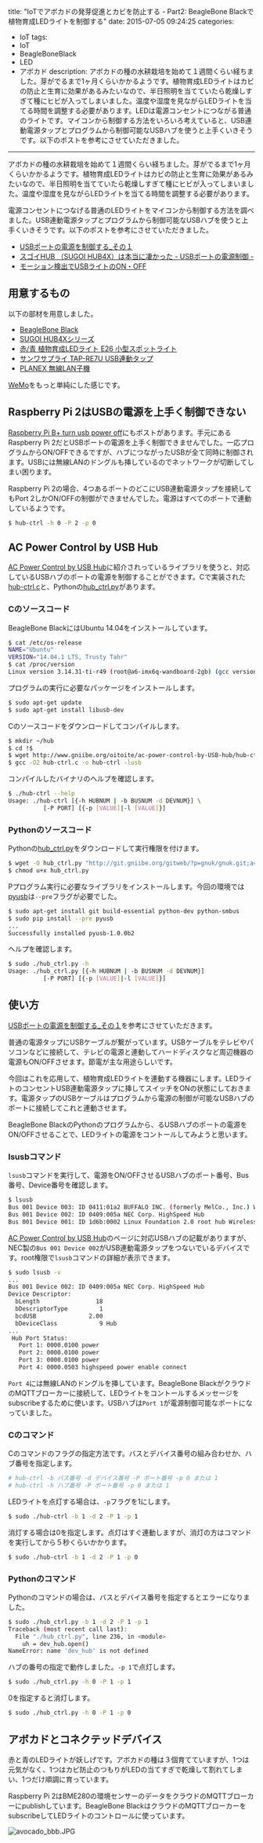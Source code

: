 title: "IoTでアボカドの発芽促進とカビを防止する - Part2: BeagleBone Blackで植物育成LEDライトを制御する"
date: 2015-07-05 09:24:25
categories:
 - IoT
tags:
 - IoT
 - BeagleBoneBlack
 - LED
 - アボカド
description: アボカドの種の水耕栽培を始めて１週間くらい経ちました。芽がでるまで1ヶ月くらいかかるようです。植物育成LEDライトはカビの防止と生育に効果があるみたいなので、半日照明を当てていたら乾燥しすぎて種にヒビが入ってしまいました。温度や湿度を見ながらLEDライトを当てる時間を調整する必要があります。LEDは電源コンセントにつながる普通のライトです。マイコンから制御する方法をいろいろ考えていると、USB連動電源タップとプログラムから制御可能なUSBハブを使うと上手くいきそうです。以下のポストを参考にさせていただきました。
---

アボカドの種の水耕栽培を始めて１週間くらい経ちました。芽がでるまで1ヶ月くらいかかるようです。植物育成LEDライトはカビの防止と生育に効果があるみたいなので、半日照明を当てていたら乾燥しすぎて種にヒビが入ってしまいました。温度や湿度を見ながらLEDライトを当てる時間を調整する必要があります。

電源コンセントにつなげる普通のLEDライトをマイコンから制御する方法を調べました。USB連動電源タップとプログラムから制御可能なUSBハブを使うと上手くいきそうです。以下のポストを参考にさせていただきました。


* [USBポートの電源を制御する_その１](http://www.ebimemo.net/diary/?date=20110530)
* [スゴイHUB （SUGOI HUB4X）は本当に凄かった - USBポートの電源制御 -](http://solarisintel.blog.fc2.com/blog-entry-5.html)
* [モーション検出でUSBライトのON・OFF](http://yamada468.blogspot.jp/2012/05/usbonoff.html)

<!-- more -->

## 用意するもの

以下の部材を用意しました。

* [BeagleBone Black](http://www.amazon.co.jp/dp/B00CHHMZ9S)
* [SUGOI HUB4Xシリーズ](http://www.amazon.co.jp/dp/B001Q6N4EQ)
* [赤/青 植物育成LEDライト E26 小型スポットライト](http://www.amazon.co.jp/dp/B00LTKSI5O)
* [サンワサプライ TAP-RE7U USB連動タップ](http://www.amazon.co.jp/dp/B00008KEJ0)
* [PLANEX 無線LAN子機](http://www.amazon.co.jp/dp/B00ESA34GA)

[WeMo](http://www.belkin.com/us/Products/home-automation/c/wemo-home-automation/)をもっと単純にした感じです。

## Raspberry Pi 2はUSBの電源を上手く制御できない

[Raspberry Pi B+ turn usb power off](https://www.raspberrypi.org/forums/viewtopic.php?f=44&t=11558)にもポストがあります。手元にあるRaspberry Pi 2だとUSBポートの電源を上手く制御できませんでした。一応プログラムからON/OFFできるですが、ハブにつながったUSBが全て同時に制御されます。USBには無線LANのドングルも挿しているのでネットワークが切断してしまい困ります。

Raspberry Pi 2の場合、4つあるポートのどこにUSB連動電源タップを接続してもPort 2しかON/OFFの制御ができませんでした。電源はすべてのポートで連動しているようです。

```bash
$ hub-ctrl -h 0 -P 2 -p 0
```

## AC Power Control by USB Hub

[AC Power Control by USB Hub](http://www.gniibe.org/development/ac-power-control-by-USB-hub/index.html)に紹介されっているライブラリを使うと、対応しているUSBハブのポートの電源を制御することができます。Cで実装された[hub-ctrl.c](http://www.gniibe.org/oitoite/ac-power-control-by-USB-hub/hub-ctrl.c)と、Pythonの[hub_ctrl.py](http://git.gniibe.org/gitweb/?p=gnuk/gnuk.git;a=blob;f=tool/hub_ctrl.py)があります。


### Cのソースコード

BeagleBone BlackにはUbuntu 14.04をインストールしています。

```bash
$ cat /etc/os-release
NAME="Ubuntu"
VERSION="14.04.1 LTS, Trusty Tahr"
$ cat /proc/version
Linux version 3.14.31-ti-r49 (root@a6-imx6q-wandboard-2gb) (gcc version 4.8.2 (Ubuntu/Linaro 4.8.2-19ubuntu1) ) #1 SMP PREEMPT Sat Jan 31 14:17:42 UTC 2015
```

プログラムの実行に必要なパッケージをインストールします。

```bash
$ sudo apt-get update
$ sudo apt-get install libusb-dev
```

Cのソースコードをダウンロードしてコンパイルします。

```bash
$ mkdir ~/hub
$ cd !$
$ wget http://www.gniibe.org/oitoite/ac-power-control-by-USB-hub/hub-ctrl.c
$ gcc -O2 hub-ctrl.c -o hub-ctrl -lusb
```

コンパイルしたバイナリのヘルプを確認します。

```bash
$ ./hub-ctrl --help
Usage: ./hub-ctrl [{-h HUBNUM | -b BUSNUM -d DEVNUM}] \
          [-P PORT] [{-p [VALUE]|-l [VALUE]}]
```

### Pythonのソースコード

Pythonの[hub_ctrl.py](http://git.gniibe.org/gitweb/?p=gnuk/gnuk.git;a=blob;f=tool/hub_ctrl.py)をダウンロードして実行権限を付けます。

```bash
$ wget -O hub_ctrl.py "http://git.gniibe.org/gitweb/?p=gnuk/gnuk.git;a=blob_plain;f=tool/hub_ctrl.py;hb=HEAD"
$ chmod u+x hub_ctrl.py
```

Pプログラム実行に必要なライブラリをインストールします。今回の環境では[pyusb](http://walac.github.io/pyusb/)は`--pre`フラグが必要でした。

```bash
$ sudo apt-get install git build-essential python-dev python-smbus
$ sudo pip install --pre pyusb
...
Successfully installed pyusb-1.0.0b2
```

ヘルプを確認します。

```bash
$ sudo ./hub_ctrl.py -h
Usage: ./hub_ctrl.py [{-h HUBNUM | -b BUSNUM -d DEVNUM}]
          [-P PORT] [{-p [VALUE]|-l [VALUE]}]
```

## 使い方

[USBポートの電源を制御する_その１](http://www.ebimemo.net/diary/?date=20110530)を参考にさせていただきます。

普通の電源タップにUSBケーブルが繋がっています。USBケーブルをテレビやパソコンなどに接続して、テレビの電源と連動してハードディスクなど周辺機器の電源もON/OFFさせます。節電が主な用途らしいです。

今回はこれを応用して、植物育成LEDライトを連動する機器にします。LEDライトのコンセントUSB連動電源タップに挿してスイッチをONの状態にしておきます。電源タップのUSBケーブルはプログラムから電源の制御が可能なUSBハブのポートに接続してこれと連動させます。

BeagleBone BlackのPythonのプログラムから、るUSBハブのポートの電源をON/OFFさせることで、LEDライトの電源をコントールしてみようと思います。

### lsusbコマンド

`lsusb`コマンドを実行して、電源をON/OFFさせるUSBハブのポート番号、Bus番号、Device番号を確認します。

```bash
$ lsusb
Bus 001 Device 003: ID 0411:01a2 BUFFALO INC. (formerly MelCo., Inc.) WLI-UC-GNM Wireless LAN Adapter [Ralink RT8070]
Bus 001 Device 002: ID 0409:005a NEC Corp. HighSpeed Hub
Bus 001 Device 001: ID 1d6b:0002 Linux Foundation 2.0 root hub Wireless LAN Adapter [Ralink RT8070]
```

[AC Power Control by USB Hub](http://www.gniibe.org/development/ac-power-control-by-USB-hub/index.html)のページに対応USBハブの記載がありますが、NEC製の`Bus 001 Device 002`がUSB連動電源タップをつないでいるデバイスです。root権限で`lsusb`コマンドの詳細が表示できます。

```bash
$ sudo lsusb -v
...
Bus 001 Device 002: ID 0409:005a NEC Corp. HighSpeed Hub
Device Descriptor:
  bLength                18
  bDescriptorType         1
  bcdUSB               2.00
  bDeviceClass            9 Hub
...
 Hub Port Status:
   Port 1: 0000.0100 power
   Port 2: 0000.0100 power
   Port 3: 0000.0100 power
   Port 4: 0000.0503 highspeed power enable connect
```

`Port 4`には無線LANのドングルを挿しています。BeagleBone BlackがクラウドのMQTTブローカーに接続して、LEDライトをコントールするメッセージをsubscribeするために使います。USBハブは`Port 1`が電源制御可能なポートになっていました。

### Cのコマンド

Cのコマンドのフラグの指定方法です。バスとデバイス番号の組み合わせか、ハブ番号を指定します。

``` bash
# hub-ctrl -b バス番号 -d デバイス番号 -P ポート番号 -p 0 または 1
# hub-ctrl -h ハブ番号 -P ポート番号 -p 0 または 1
```

LEDライトを点灯する場合は、`-p`フラグを1にします。

```bash
$ sudo ./hub-ctrl -b 1 -d 2 -P 1 -p 1
```

消灯する場合は0を指定します。点灯はすぐ連動しますが、消灯の方はコマンドを実行してから５秒くらいかかります。

```bash
$ sudo ./hub-ctrl -b 1 -d 2 -P 1 -p 0
```

### Pythonのコマンド

Pythonのコマンドの場合は、バスとデバイス番号を指定するとエラーになりました。

```bash
$ sudo ./hub_ctrl.py -b 1 -d 2 -P 1 -p 1
Traceback (most recent call last):
  File "./hub_ctrl.py", line 236, in <module>
    uh = dev_hub.open()
NameError: name 'dev_hub' is not defined
```

ハブの番号の指定で動作しました。`-p 1`で点灯します。

```bash
$ sudo ./hub_ctrl.py -h 0 -P 1 -p 1
```

0を指定すると消灯します。

```bash
$ sudo ./hub_ctrl.py -h 0 -P 1 -p 0
```

## アボカドとコネクテッドデバイス

赤と青のLEDライトが妖しげです。アボカドの種は３個育てていますが、1つは元気がなく、1つはカビ防止のつもりがLEDの当てすぎで乾燥して割れてしまい、1つだけ順調に育っています。

Raspberry Pi 2はBME280の環境センサーのデータをクラウドのMQTTブローカーにpublishしています。BeagleBone BlackはクラウドのMQTTブローカーをsubscribeしてLEDライトのコントロールに使っています。

![avocado_bbb.JPG](/2015/07/05/iot-avocado-growth-monitoring-bbb-led/avocado_bbb.JPG)